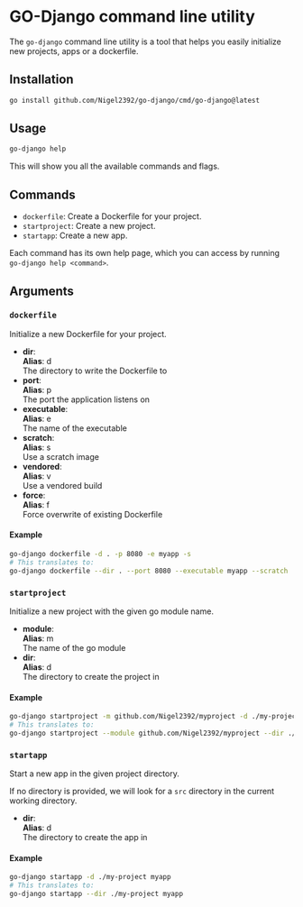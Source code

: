 # GO-Django command line utility

The `go-django` command line utility is a tool that helps you easily initialize new projects, apps or a dockerfile.

## Installation

```bash
go install github.com/Nigel2392/go-django/cmd/go-django@latest
```

## Usage

```bash
go-django help
```

This will show you all the available commands and flags.

## Commands

- `dockerfile`: Create a Dockerfile for your project.
- `startproject`: Create a new project.
- `startapp`: Create a new app.

Each command has its own help page, which you can access by running `go-django help <command>`.

## Arguments

### `dockerfile`

Initialize a new Dockerfile for your project.

- **dir**:  
    **Alias**: d  
    The directory to write the Dockerfile to
- **port**:  
    **Alias**: p  
    The port the application listens on
- **executable**:  
    **Alias**: e  
    The name of the executable
- **scratch**:  
    **Alias**: s  
    Use a scratch image
- **vendored**:  
    **Alias**: v  
    Use a vendored build
- **force**:  
    **Alias**: f  
    Force overwrite of existing Dockerfile

#### Example

```bash
go-django dockerfile -d . -p 8080 -e myapp -s
# This translates to:
go-django dockerfile --dir . --port 8080 --executable myapp --scratch
```

### `startproject`

Initialize a new project with the given go module name.

- **module**:  
    **Alias**: m  
    The name of the go module
- **dir**:  
    **Alias**: d  
    The directory to create the project in

#### Example

```bash
go-django startproject -m github.com/Nigel2392/myproject -d ./my-project myproject
# This translates to:
go-django startproject --module github.com/Nigel2392/myproject --dir ./my-project myproject
```

### `startapp`

Start a new app in the given project directory.

If no directory is provided, we will look for a `src` directory in the current working directory.

- **dir**:  
    **Alias**: d  
    The directory to create the app in

#### Example

```bash
go-django startapp -d ./my-project myapp
# This translates to:
go-django startapp --dir ./my-project myapp
```

